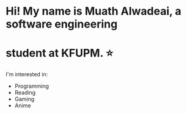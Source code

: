 # Hi! My name is Muath Alwadeai, a software engineering  
# student at KFUPM. ⭐  
I'm interested in:   
- Programming  
- Reading
- Gaming  
- Anime  
